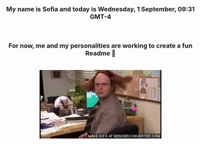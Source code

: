 


<div align="center">
<h3 >My name is Sofia and today is Wednesday, 1 September, 09:31 GMT-4</h3><br>
<h3 >For now, me and my personalities are working to create a fun Readme 👋
</h3><br>
<img src='img/dwight.gif' alt='working...'/>
</div>
